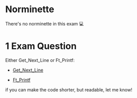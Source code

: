 # Norminette


There's no norminette in this exam 💻

# 1 Exam Question

Either Get_Next_Line or Ft_Printf:

- [Get_Next_Line](https://github.com/myagjz/42-Exam_Rank_03/tree/main/get_next_line)

- [Ft_Printf](https://github.com/myagjz/42-Exam_Rank_03/tree/main/ft_printf) 

if you can make the code shorter, but readable, let me know!

